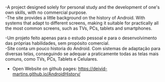 -A project designed solely for personal study and the development of one's own skills, with no commercial purpose.<br>
-The site provides a little background on the history of Android. With systems that adapt to different screens,
making it suitable for practically all the most common screens, such as TVs, PCs, tablets and smartphones.


-Um projeto feito apenas para o estudo pessoal e para o desenvolvimento das próprias habilidades, sem propósito comercial.<br>
-Site conta um pouco historia do Android. Com sistemas de adaptação para diversas telas, conseguindo
se adequar a praticamente todas as telas mais comuns, como TVs, PCs, Tablets e Celulares.

* Open Website on github pages: https://deivid-martins.github.io/AndroidHistory/

